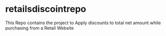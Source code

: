 # retailsdiscointrepo
This Repo contains the project to Apply discounts to total net amount while purchasing from a Retail Website

